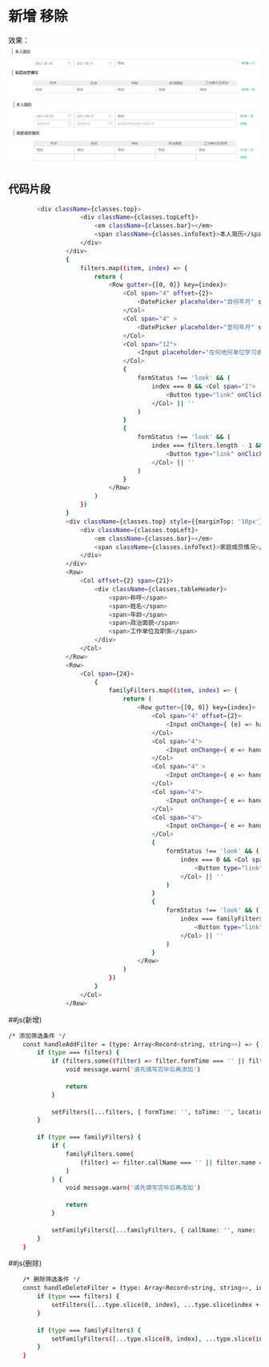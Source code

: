 # 新增 移除

效果：
[![N|Solid](./img/xz.png)](https://nodesource.com/products/nsolid)
[![N|Solid](./img/yc.png)](https://nodesource.com/products/nsolid)

## 代码片段

```sh
		<div className={classes.top}>
					<div className={classes.topLeft}>
						<em className={classes.bar}></em>
						<span className={classes.infoText}>本人简历</span>
					</div>
				</div>
				{
					filters.map((item, index) => {
						return (
							<Row gutter={[0, 0]} key={index}>
								<Col span="4" offset={2}>
									<DatePicker placeholder="自何年月" style={ { width: '100%' } } onChange={ (_, dateString) => handleUpdateFilter(filters, index, 'formTime')(dateString) } defaultValue={item.formTime } disabled={isLook}/>
								</Col>
								<Col span="4" >
									<DatePicker placeholder="至何年月" style={{width: '100%'}} onChange={ (_, dateString) => handleUpdateFilter(filters, index, 'toTime')(dateString) } defaultValue={item.toTime } disabled={isLook}/>
								</Col>
								<Col span="12">
									<Input placeholder="在何地何单位学习或工作" onChange={ e => handleUpdateFilter(filters, index, 'location')(e.target.value) } defaultValue={item.location } disabled={isLook}/>
								</Col>
								{
									formStatus !== 'look' && (
										index === 0 && <Col span="1">
											<Button type="link" onClick={() => handleAddFilter(filters)}>新增一条</Button>
										</Col> || ''
									)
								}
								{
									formStatus !== 'look' && (
										index === filters.length - 1 && index !== 0 && <Col span="1">
											<Button type="link" onClick={handleDeleteFilter(filters, index)}>移除</Button>
										</Col> || ''
									)
								}
							</Row>
						)
					})
				}
				<div className={classes.top} style={{marginTop: '10px'}}>
					<div className={classes.topLeft}>
						<em className={classes.bar}></em>
						<span className={classes.infoText}>家庭成员情况</span>
					</div>
				</div>
				<Row>
					<Col offset={2} span={21}>
						<div className={classes.tableHeader}>
							<span>称呼</span>
							<span>姓名</span>
							<span>年龄</span>
							<span>政治面貌</span>
							<span>工作单位及职务</span>
						</div>
					</Col>
				</Row>
				<Row>
					<Col span={24}>
						{
							familyFilters.map((item, index) => {
								return (
									<Row gutter={[0, 0]} key={index}>
										<Col span="4" offset={2}>
											<Input onChange={ (e) => handleUpdateFilter(familyFilters, index, 'callName')(e.target.value) }  defaultValue={item.callName } disabled={isLook}/>
										</Col>
										<Col span="4">
											<Input onChange={ e => handleUpdateFilter(familyFilters, index, 'name')(e.target.value) } defaultValue={item.name } disabled={isLook}/>
										</Col>
										<Col span="4" >
											<Input onChange={ e => handleUpdateFilter(familyFilters, index, 'age')(e.target.value) } defaultValue={item.age } disabled={isLook}/>
										</Col>
										<Col span="4">
											<Input onChange={ e => handleUpdateFilter(familyFilters, index, 'isParty')(e.target.value) } defaultValue={item.isParty } disabled={isLook}/>
										</Col>
										<Col span="4">
											<Input onChange={ e => handleUpdateFilter(familyFilters, index, 'jobTitle')(e.target.value) } defaultValue={item.jobTitle } disabled={isLook}/>
										</Col>
										{
											formStatus !== 'look' && (
												index === 0 && <Col span="1">
													<Button type="link" onClick={() => handleAddFilter(familyFilters)}>新增一条</Button>
												</Col> || ''
											)
										}
										{
											formStatus !== 'look' && (
												index === familyFilters.length - 1 && index !== 0 && <Col span="1">
													<Button type="link" onClick={handleDeleteFilter(familyFilters, index)}>移除</Button>
												</Col> || ''
											)
										}
									</Row>
								)
							})
						}
					</Col>
				</Row>


```

##js(新增)

```sh
/* 添加筛选条件 */
	const handleAddFilter = (type: Array<Record<string, string>>) => {
		if (type === filters) {
			if (filters.some((filter) => filter.formTime === '' || filter.toTime === '' || filter.location === '')) {
				void message.warn('请先填写完毕后再添加')

				return
			}

			setFilters([...filters, { formTime: '', toTime: '', location: '' }])
		}

		if (type === familyFilters) {
			if (
				familyFilters.some(
					(filter) => filter.callName === '' || filter.name === '' || filter.age === '' || filter.isParty === '' || filter.jobTitle === ''
				)
			) {
				void message.warn('请先填写完毕后再添加')

				return
			}

			setFamilyFilters([...familyFilters, { callName: '', name: '', age: '', isParty: '', jobTitle: '' }])
		}
	}
```

##js(删除)

```sh
	/* 删除筛选条件 */
	const handleDeleteFilter = (type: Array<Record<string, string>>, index: number) => () => {
		if (type === filters) {
			setFilters([...type.slice(0, index), ...type.slice(index + 1)])
		}

		if (type === familyFilters) {
			setFamilyFilters([...type.slice(0, index), ...type.slice(index + 1)])
		}
	}

```

[//]: # "These are reference links used in the body of this note and get stripped out when the markdown processor does its job. There is no need to format nicely because it shouldn't be seen. Thanks SO - http://stackoverflow.com/questions/4823468/store-comments-in-markdown-syntax"
[dill]: https://github.com/joemccann/dillinger
[git-repo-url]: https://github.com/joemccann/dillinger.git
[john gruber]: http://daringfireball.net
[df1]: http://daringfireball.net/projects/markdown/
[markdown-it]: https://github.com/markdown-it/markdown-it
[ace editor]: http://ace.ajax.org
[node.js]: http://nodejs.org
[twitter bootstrap]: http://twitter.github.com/bootstrap/
[jquery]: http://jquery.com
[@tjholowaychuk]: http://twitter.com/tjholowaychuk
[express]: http://expressjs.com
[angularjs]: http://angularjs.org
[gulp]: http://gulpjs.com
[pldb]: https://github.com/joemccann/dillinger/tree/master/plugins/dropbox/README.md
[plgh]: https://github.com/joemccann/dillinger/tree/master/plugins/github/README.md
[plgd]: https://github.com/joemccann/dillinger/tree/master/plugins/googledrive/README.md
[plod]: https://github.com/joemccann/dillinger/tree/master/plugins/onedrive/README.md
[plme]: https://github.com/joemccann/dillinger/tree/master/plugins/medium/README.md
[plga]: https://github.com/RahulHP/dillinger/blob/master/plugins/googleanalytics/README.md
